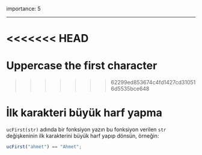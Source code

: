 importance: 5

---

<<<<<<< HEAD
=======
# Uppercase the first character
>>>>>>> 62299ed853674c4fd1427cd310516d5535bce648

# İlk karakteri büyük harf yapma

`ucFirst(str)` adında bir fonksiyon yazın bu fonksiyon verilen `str` değişkeninin ilk karakterini büyük harf yapıp dönsün, örneğin:

```js
ucFirst("ahmet") == "Ahmet";
```
